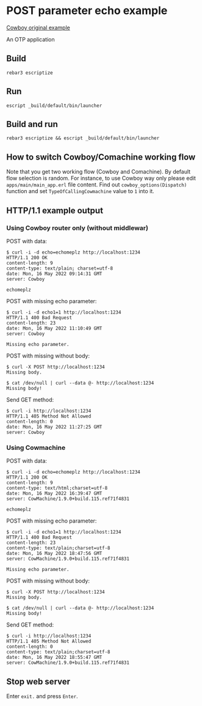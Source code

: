 # POST parameter echo example


[Cowboy original example](https://github.com/ninenines/cowboy/tree/master/examples/echo_post)

An OTP application

## Build

`rebar3 escriptize`

## Run

`escript _build/default/bin/launcher`
	
## Build and run

`rebar3 escriptize && escript _build/default/bin/launcher`

## How to switch Cowboy/Comachine working flow

Note that you get two working flow (Cowboy and Comachine). By default flow selection is random. 
For instance, to use Cowboy way only please edit `apps/main/main_app.erl` file content. 
Find out `cowboy_options(Dispatch)` function and set `TypeOfCallingCowmachine` value to `1` into it.


## HTTP/1.1 example output

### Using Cowboy router only (without middlewar)

POST with data:
```
$ curl -i -d echo=echomeplz http://localhost:1234
HTTP/1.1 200 OK
content-length: 9
content-type: text/plain; charset=utf-8
date: Mon, 16 May 2022 09:14:31 GMT
server: Cowboy

echomeplz

```

POST with missing echo parameter:
```
$ curl -i -d echo1=1 http://localhost:1234
HTTP/1.1 400 Bad Request
content-length: 23
date: Mon, 16 May 2022 11:10:49 GMT
server: Cowboy

Missing echo parameter.

```

POST with missing without body:
```
$ curl -X POST http://localhost:1234
Missing body.
```

```
$ cat /dev/null | curl --data @- http://localhost:1234
Missing body!
```

Send GET method:
```
$ curl -i http://localhost:1234
HTTP/1.1 405 Method Not Allowed
content-length: 0
date: Mon, 16 May 2022 11:27:25 GMT
server: Cowboy
```

### Using Cowmachine

POST with data:
```
$ curl -i -d echo=echomeplz http://localhost:1234
HTTP/1.1 200 OK
content-length: 9
content-type: text/html;charset=utf-8
date: Mon, 16 May 2022 16:39:47 GMT
server: CowMachine/1.9.0+build.115.ref71f4831

echomeplz

```

POST with missing echo parameter:
```
$ curl -i -d echo1=1 http://localhost:1234
HTTP/1.1 400 Bad Request
content-length: 23
content-type: text/plain;charset=utf-8
date: Mon, 16 May 2022 18:47:56 GMT
server: CowMachine/1.9.0+build.115.ref71f4831

Missing echo parameter.

```

POST with missing without body:
```
$ curl -X POST http://localhost:1234
Missing body.
```

```
$ cat /dev/null | curl --data @- http://localhost:1234
Missing body!
```

Send GET method:
```
$ curl -i http://localhost:1234
HTTP/1.1 405 Method Not Allowed
content-length: 0
content-type: text/plain;charset=utf-8
date: Mon, 16 May 2022 18:55:47 GMT
server: CowMachine/1.9.0+build.115.ref71f4831

```

## Stop web server

Enter `exit.` and press `Enter`.
